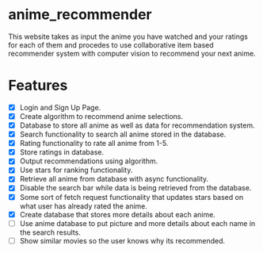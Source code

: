 # anime_recommender
This website takes as input the anime you have watched and your ratings for each of them and procedes to use collaborative item based recommender system with computer vision to recommend your next anime.

# Features
- [x] Login and Sign Up Page.
- [x] Create algorithm to recommend anime selections.
- [x] Database to store all anime as well as data for recommendation system.
- [x] Search functionality to search all anime stored in the database.
- [x] Rating functionality to rate all anime from 1-5.
- [x] Store ratings in database.
- [x] Output recommendations using algorithm.
- [x] Use stars for ranking functionality.
- [x] Retrieve all anime from database with async functionality.
- [x] Disable the search bar while data is being retrieved from the database.
- [x] Some sort of fetch request functionality that updates stars based on what user has already rated the anime.
- [x] Create database that stores more details about each anime.
- [ ] Use anime database to put picture and more details about each name in the search results.
- [ ] Show similar movies so the user knows why its recommended.
